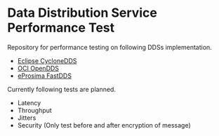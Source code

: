 # Data Distribution Service Performance Test

Repository for performance testing on following DDSs implementation.

- [Eclipse CycloneDDS](https://github.com/eclipse-cyclonedds)
- [OCI OpenDDS](https://github.com/OpenDDS)
- [eProsima FastDDS](https://github.com/eProsima)

Currently following tests are planned.

- Latency
- Throughput
- Jitters
- Security (Only test before and after encryption of message)
